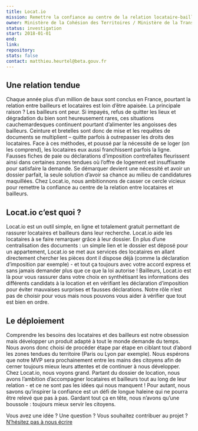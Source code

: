 ```yaml
---
title: Locat.io
mission: Remettre la confiance au centre de la relation locataire-bailleurs
owner: Ministère de la Cohésion des Territoires / Ministère de la Transition Ecologique et Solidaire
status: investigation
start: 2018-01-01
end:
link:
repository:
stats: false
contact: matthieu.heurtel@beta.gouv.fr
---
```


## Une relation tendue

Chaque année plus d’un million de baux sont conclus en France, pourtant la relation entre bailleurs et locataires est loin d’être apaisée. La principale raison ? Les bailleurs ont peur. Si impayés, refus de quitter les lieux et dégradation du bien sont heureusement rares, ces situations cauchemardesques continuent pourtant d’alimenter les angoisses des bailleurs. Ceinture et bretelles sont donc de mise et les requêtes de documents se multiplient – quitte parfois à outrepasser les droits des locataires.
Face à ces méthodes, et poussé par la nécessité de se loger (on les comprend), les locataires eux aussi franchissent parfois la ligne. Fausses fiches de paie ou déclarations d’imposition contrefaites fleurissent ainsi dans certaines zones tendues où l’offre de logement est insuffisante pour satisfaire la demande. Se démarquer devient une nécessité et avoir un dossier parfait, la seule solution d’avoir sa chance au milieu de candidatures maquillées.
Chez Locat.io, nous ambitionnons de casser ce cercle vicieux pour remettre la confiance au centre de la relation entre locataires et bailleurs.

## Locat.io c’est quoi ?

Locat.io est un outil simple, en ligne et totalement gratuit permettant de rassurer locataires et bailleurs dans leur recherche.
Locat.io aide les locataires à se faire remarquer grâce à leur dossier. En plus d’une centralisation des documents : un simple lien et le dossier est déposé pour un appartement, Locat.io se met aux services des locataires en allant directement chercher les pièces dont il dispose déjà (comme la déclaration d’imposition par exemple) - et tout ça toujours avec votre accord express et sans jamais demander plus que ce que la loi autorise !
Bailleurs, Locat.io est là pour vous rassurer dans votre choix en synthétisant les informations des différents candidats à la location et en vérifiant les déclaration d’imposition pour éviter mauvaises surprises et fausses déclarations. Notre rôle n’est pas de choisir pour vous mais nous pouvons vous aider à vérifier que tout est bien en ordre.

## Le déploiement

Comprendre les besoins des locataires et des bailleurs est notre obsession mais développer un produit adapté à tout le monde demande du temps. Nous avons donc choisi de procéder étape par étape en ciblant tout d’abord les zones tendues du territoire (Paris ou Lyon par exemple). Nous espérons que notre MVP sera prochainement entre les mains des citoyens afin de cerner toujours mieux leurs attentes et de continuer à nous développer.
Chez Locat.io, nous voyons grand. Partant du dossier de location, nous avons l’ambition d’accompagner locataires et bailleurs tout au long de leur relation - et ce ne sont pas les idées qui nous manquent ! Pour autant, nous savons qu’inspirer la confiance est un défi de longue haleine qui ne pourra être relevé que pas à pas. Gardant tout ça en tête, nous n’avons qu’une boussole : toujours mieux servir les citoyens.

Vous avez une idée ? Une question ? Vous souhaitez contribuer au projet ? <a href="mailto:contact@locat.io.beta.gouv.fr">N’hésitez pas à nous écrire</a>

